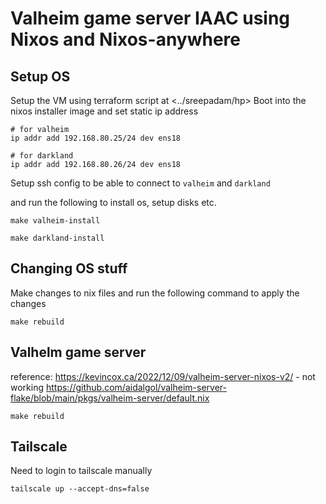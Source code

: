 # Valheim game server IAAC using Nixos and Nixos-anywhere

## Setup OS

Setup the VM using terraform script at <../sreepadam/hp>
Boot into the nixos installer image and set static ip address

```
# for valheim
ip addr add 192.168.80.25/24 dev ens18

# for darkland
ip addr add 192.168.80.26/24 dev ens18
```

Setup ssh config to be able to connect to `valheim` and `darkland`

and run the following to install os, setup disks etc.

```
make valheim-install
```

```
make darkland-install
```

## Changing OS stuff

Make changes to nix files and run the following command to apply the changes

```
make rebuild
```

## Valhelm game server

reference:
https://kevincox.ca/2022/12/09/valheim-server-nixos-v2/ - not working
https://github.com/aidalgol/valheim-server-flake/blob/main/pkgs/valheim-server/default.nix

```
make rebuild
```

## Tailscale

Need to login to tailscale manually

```
tailscale up --accept-dns=false
```
